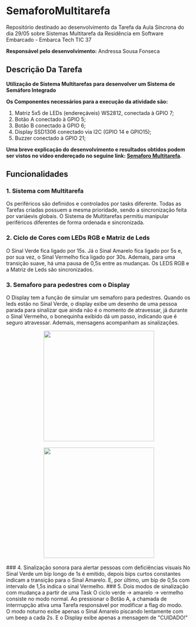 # SemaforoMultitarefa
Repositório destinado ao desenvolvimento da Tarefa da Aula Síncrona do dia 29/05 sobre Sistemas Multitarefa da Residência em Software Embarcado - Embarca Tech TIC 37

__Responsável pelo desenvolvimento:__
Andressa Sousa Fonseca

## Descrição Da Tarefa 
__Utilização de Sistema Multitarefas para desenvolver um Sistema de Semáforo Integrado__  <br>

__Os Componentes necessários para a execução da atividade são:__
1) Matriz 5x5 de LEDs (endereçáveis) WS2812, conectada à GPIO 7;
2) Botão A conectado à GPIO 5;
3) Botão B conectado à GPIO 6;
4) Display SSD1306 conectado via I2C (GPIO 14 e GPIO15);
5) Buzzer conectado à GPIO 21;

__Uma breve explicação do desenvolvimento e resultados obtidos podem ser vistos no vídeo endereçado no seguine link: [Semaforo Multitarefa]().__

## Funcionalidades 

### 1. Sistema com Multitarefa
Os periféricos são definidos e controlados por tasks diferente. Todas as Tarefas criadas possuem a mesma prioridade, sendo a sincronização feita por variáevis globais. O Sistema de Multitarefas permitiu manipular periféricos diferentes de forma ordenada e sincronizada.
### 2. Ciclo de Cores com LEDs RGB e Matriz de Leds
O Sinal Verde fica ligado por 15s. Já o Sinal Amarelo fica ligado por 5s e, por sua vez, o Sinal Vermelho fica ligado por 30s. Ademais, para uma transição suave, há uma pausa de 0,5s entre as mudanças. Os LEDS RGB e a Matriz de Leds são sincronizados.
### 3. Semaforo para pedestres com o Display
O Display tem a função de simular um semaforo para pedestres. Quando os leds estão no Sinal Verde, o display exibe um desenho de uma pessoa parada para sinalizar que ainda não é o momento de atravessar, já durante o Sinal Vermelho, o bonequinha exibido dá um passo, indicando que é seguro atravessar. Ademais, mensagens acompanham as sinalizações.<br>
<div align="center">
  <img src="![Semaforo1](https://github.com/user-attachments/assets/b5be0e56-5c8e-42f8-9723-0ebb0312c2c5)
" width="300"/>
</div>
<br>
<div align="center">
  <img src="![Semaforo2](https://github.com/user-attachments/assets/6c903628-816e-49ab-9235-8dc6716d1483)" width="300"/>
</div>
<br>
### 4. Sinalização sonora para alertar pessoas com deficiências visuais
No Sinal Verde um bip longo de 1s é emitido, depois bips curtos constantes indicam a transição para o Sinal Amarelo. E, por último, um bip de 0,5s com intervalo de 1,5s indica o sinal Vermelho. 
### 5. Dois modos de sinalização com mudança a partir de uma Task
O ciclo verde -> amarelo -> vermelho consiste no modo normal. Ao pressionar o Botão A, a chamada de interrrupção ativa uma Tarefa responsável por modificar a flag do modo. <br>
O modo noturno exibe apenas o Sinal Amarelo piscando lentamente com um beep a cada 2s. E o Display exibe apenas a mensagem de "CUIDADO!"
